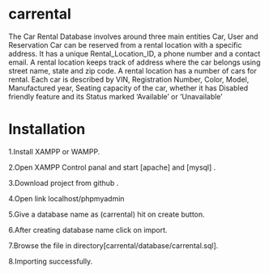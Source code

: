 # carrental
The Car Rental Database involves around three main entities Car, User and Reservation
Car can be reserved from a rental location with a specific address. It has a unique Rental_Location_ID, a phone number and a contact email. A rental location keeps track of address where the car belongs using street name, state and zip code.
A rental location has a number of cars for rental. Each car is described by VIN, Registration Number, Color, Model, Manufactured year, Seating capacity of the car, whether it has Disabled friendly feature and its Status marked ‘Available’ or ‘Unavailable’
# Installation
1.Install XAMPP or WAMPP.

2.Open XAMPP Control panal and start [apache] and [mysql] .

3.Download project from github .

4.Open link localhost/phpmyadmin

5.Give a database name as (carrental) hit on create button.

6.After creating database name click on import.

7.Browse the file in directory[carrental/database/carrental.sql].

8.Importing successfully.
